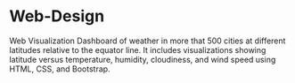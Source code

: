 # Web-Design

Web Visualization Dashboard of weather in more that 500 cities at different latitudes relative to the equator line. It includes visualizations showing latitude versus temperature, humidity, cloudiness, and wind speed using HTML, CSS, and Bootstrap.



